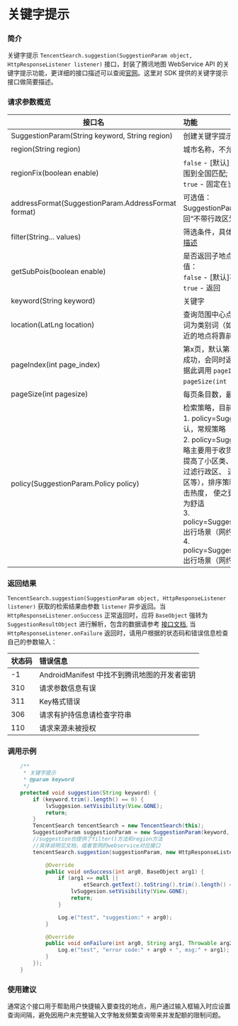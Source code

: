 # 关键字提示

### 简介

关键字提示 `TencentSearch.suggestion(SuggestionParam object, HttpResponseListener listener)` 接口，封装了腾讯地图 WebService API 的关键字提示功能，更详细的接口描述可以查阅[官网](https://lbs.qq.com/webservice_v1/guide-suggestion.html)。这里对 SDK 提供的关键字提示接口做简要描述。

### 请求参数概览

| 接口名 | 功能 |
| -- | :-- |
| SuggestionParam(String keyword, String region) | 创建关键字提示参数 |
| region(String region) | 城市名称，不允许为空字符串 |
| regionFix(boolean enable) |`false` - [默认]当前城市无结果时，自动扩大范围到全国匹配;<br>`true` - 固定在当前城市 |
| addressFormat(SuggestionParam.AddressFormat format) | 可选值： SuggestionParam.AddressFormat.SHORT 返回“不带行政区划的”短地址 |
| filter(String... values) | 筛选条件，具体语法同 WebService API [接口描述](https://lbs.qq.com/webservice_v1/guide-appendix.html) |
| getSubPois(boolean enable) | 是否返回子地点，如大厦停车场、出入口等取值：<br>`false` - [默认]不返回<br>`true` - 返回 |
| keyword(String keyword) | 关键字 |
| location(LatLng location) | 查询范围中心点坐标，传入后，若用户搜索关键词为类别词（如酒店、餐馆时），与此坐标距离近的地点将靠前显示|
| pageIndex(int page_index) | 第x页，默认第1页。在检索返回时，如果查询成功，会同时返回相关地点的总个数，用户可以据此调用 `pageIndex(int page_index)` 和 `pageSize(int pagesize)` 实现翻页的效果。|
| pageSize(int pagesize) | 每页条目数，最大限制为20条。|
| policy(SuggestionParam.Policy policy) | 检索策略，目前支持： <br>1. policy=SuggestionParam.Policy.DEF 默认，常规策略<br>2. policy=SuggestionParam.Policy.O2O 本策略主要用于收货地址、上门服务地址的填写， 提高了小区类、商务楼宇、大学等分类的排序，过滤行政区、 道路等分类（如海淀大街、朝阳区等），排序策略引入真实用户对输入提示的点击热度， 使之更为符合此类应用场景，体验更为舒适 <br>3. policy=SuggestionParam.Policy.TRIP_START 出行场景（网约车） – 起点查询<br>4. policy=SuggestionParam.Policy.TRIP_END 出行场景（网约车） – 终点查询 |

### 返回结果

`TencentSearch.suggestion(SuggestionParam object, HttpResponseListener listener)` 获取的检索结果由参数 `listener` 异步返回。当 `HttpResponseListener.onSuccess` 正常返回时，应将 `BaseObject` 强转为 `SuggestionResultObject` 进行解析，包含的数据请参考 [接口文档](https://lbs.qq.com/AndroidDocs/doc_3d/index.html), 当 `HttpResponseListener.onFailure` 返回时，请用户根据的状态码和错误信息检查自己的参数输入：

| 状态码 | 错误信息 |
| -- | :-- |
| -1 | AndroidManifest 中找不到腾讯地图的开发者密钥 |
| 310 | 请求参数信息有误|
| 311 | Key格式错误 |
| 306 | 请求有护持信息请检查字符串 |
| 110 | 请求来源未被授权 |

### 调用示例

```java
    /**
     * 关键字提示
     * @param keyword
     */
    protected void suggestion(String keyword) {
        if (keyword.trim().length() == 0) {
            lvSuggesion.setVisibility(View.GONE);
            return;
        }
        TencentSearch tencentSearch = new TencentSearch(this);
        SuggestionParam suggestionParam = new SuggestionParam(keyword, "北京");
        //suggestion也提供了filter()方法和region方法
        //具体说明见文档，或者官网的webservice对应接口
        tencentSearch.suggestion(suggestionParam, new HttpResponseListener<BaseObject>() {

            @Override
            public void onSuccess(int arg0, BaseObject arg1) {
                if (arg1 == null ||
                        etSearch.getText().toString().trim().length() == 0) {
                    lvSuggesion.setVisibility(View.GONE);
                    return;
                }

                Log.e("test", "suggestion:" + arg0);
            }

            @Override
            public void onFailure(int arg0, String arg1, Throwable arg2) {
                Log.e("test", "error code:" + arg0 + ", msg:" + arg1);
            }
        });
    }
```

### 使用建议

通常这个接口用于帮助用户快捷输入要查找的地点，用户通过输入框输入时应设置查询间隔，避免因用户未完整输入文字触发频繁查询带来并发配额的限制问题。